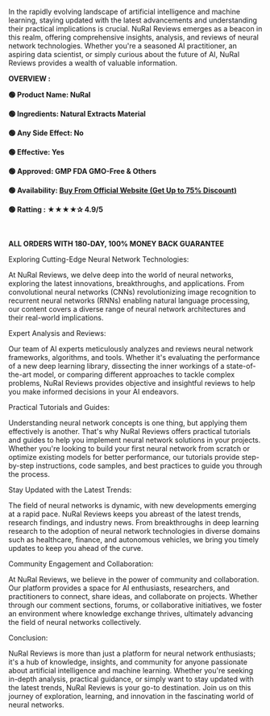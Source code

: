 <span style="font-weight: 400;">In the rapidly evolving landscape of artificial intelligence and machine learning, staying updated with the latest advancements and understanding their practical implications is crucial. NuRal Reviews emerges as a beacon in this realm, offering comprehensive insights, analysis, and reviews of neural network technologies. Whether you're a seasoned AI practitioner, an aspiring data scientist, or simply curious about the future of AI, NuRal Reviews provides a wealth of valuable information.</span>

<b>OVERVIEW :</b>

<b>🟢 Product Name: </b><b>NuRal</b>

<b>🟢 Ingredients: Natural Extracts Material</b>

<b>🟢 Any Side Effect: No</b>

<b>🟢 Effective: Yes</b>

<b>🟢 Approved: GMP FDA GMO-Free &amp; Others</b>

<b>🟢 Availability: </b><a href="https://t.ly/7w5ei"><b>Buy From Official Website (Get Up to 75% Discount)</b></a>

<b>🟢 Ratting : ★★★★✰ 4.9/5</b>

<b> </b>

<b>ALL ORDERS WITH 180‑DAY, 100% MONEY BACK GUARANTEE</b>

<span style="font-weight: 400;">Exploring Cutting-Edge Neural Network Technologies:</span>

<span style="font-weight: 400;">At NuRal Reviews, we delve deep into the world of neural networks, exploring the latest innovations, breakthroughs, and applications. From convolutional neural networks (CNNs) revolutionizing image recognition to recurrent neural networks (RNNs) enabling natural language processing, our content covers a diverse range of neural network architectures and their real-world implications.</span>

<span style="font-weight: 400;">Expert Analysis and Reviews:</span>

<span style="font-weight: 400;">Our team of AI experts meticulously analyzes and reviews neural network frameworks, algorithms, and tools. Whether it's evaluating the performance of a new deep learning library, dissecting the inner workings of a state-of-the-art model, or comparing different approaches to tackle complex problems, NuRal Reviews provides objective and insightful reviews to help you make informed decisions in your AI endeavors.</span>

<span style="font-weight: 400;">Practical Tutorials and Guides:</span>

<span style="font-weight: 400;">Understanding neural network concepts is one thing, but applying them effectively is another. That's why NuRal Reviews offers practical tutorials and guides to help you implement neural network solutions in your projects. Whether you're looking to build your first neural network from scratch or optimize existing models for better performance, our tutorials provide step-by-step instructions, code samples, and best practices to guide you through the process.</span>

<span style="font-weight: 400;">Stay Updated with the Latest Trends:</span>

<span style="font-weight: 400;">The field of neural networks is dynamic, with new developments emerging at a rapid pace. NuRal Reviews keeps you abreast of the latest trends, research findings, and industry news. From breakthroughs in deep learning research to the adoption of neural network technologies in diverse domains such as healthcare, finance, and autonomous vehicles, we bring you timely updates to keep you ahead of the curve.</span>

<span style="font-weight: 400;">Community Engagement and Collaboration:</span>

<span style="font-weight: 400;">At NuRal Reviews, we believe in the power of community and collaboration. Our platform provides a space for AI enthusiasts, researchers, and practitioners to connect, share ideas, and collaborate on projects. Whether through our comment sections, forums, or collaborative initiatives, we foster an environment where knowledge exchange thrives, ultimately advancing the field of neural networks collectively.</span>

<span style="font-weight: 400;">Conclusion:</span>

<span style="font-weight: 400;">NuRal Reviews is more than just a platform for neural network enthusiasts; it's a hub of knowledge, insights, and community for anyone passionate about artificial intelligence and machine learning. Whether you're seeking in-depth analysis, practical guidance, or simply want to stay updated with the latest trends, NuRal Reviews is your go-to destination. Join us on this journey of exploration, learning, and innovation in the fascinating world of neural networks.</span>

